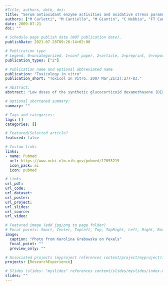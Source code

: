 ```yaml
---
#Title, authors, date, doi:
title: "Serum antioxidant enzyme activities and oxidative stress parameters as possible biomarkers of exposure in veal calves illegally treated with dexamethasone."
authors: ["M Carletti", "M Cantiello", "M Giantin", "C Nebbia", "FT Cannizzo", "E Bollo", "M Dacasto"]
date: 2009-07-21
doi: ""

# Schedule page publish date (NOT publication date).
publishDate: 2021-07-28T09:26:14+02:00

# Publication type
# Legend: 0=uncategorized, 1=conf paper, 2=article, 3=preprint, 4=report, 5=book, 6=book chapter, 7=thesis, 8=patent
publication_types: ["2"]

# Publication name and optional abbreviated name
publication: "Toxicology in vitro"
publication_short: "Toxicol In Vitro. 2007 Mar;21(2):277-83."

# Abstract:
abstract: "Low doses of the synthetic glucocorticoid dexamethasone (DEX) are often illegally used, alone or in association with steroids and beta-agonists, to improve meat performances in cattle. As it is known that oestrogens and beta-agonists may generate reactive oxygen species (ROS) and induce oxidative stress, the effects of illicit DEX protocols on the antioxidant status and oxidative stress parameters were measured in veal calves. Ten cross-bred male veal calves were given DEX (0.4mg/day administered per os, for 23days or 2mg pro capite, injected intramuscularly on days 14 and 21 after the beginning of the oral DEX administration). Five further animals were used as controls. Blood samples were withdrawn before (T(0)), and 4 (T(1)), 10 (T(2)), 14 (T(3)), 21 (T(4)) and 28 (T(5)) days. Antioxidant enzyme activities (AOEs), the serum antioxidant capacity (SAC) and ROS were measured in sera. Calves orally treated showed a significant increase of both glutathione peroxidase isoforms (P<0.05) and SAC (P<0.05), too. Antioxidant enzymes have already been used as biomarkers (BMs) of response, measured in target or in surrogate tissues. Our results suggest glutathione peroxidase and SAC as possible BMs of illicit oral low-dose administration of DEX in cattle."

# Optional shortened summary:
summary: ""

# Tags and categories:
tags: []
categories: []

# Featured/Selected article?
featured: false

# Custom links
links:
- name: Pubmed
  url: https://www.ncbi.nlm.nih.gov/pubmed/17055215
  icon_pack: ai
  icon: pubmed

# Links
url_pdf:
url_code:
url_dataset:
url_poster:
url_project:
url_slides:
url_source:
url_video:

# Featured image (add jpg/png to page folder)
# Focal points: Smart, Center, TopLeft, Top, TopRight, Left, Right, BottomLeft, Bottom, BottomRight
image: 
  caption: "Photo from Karolina Grabowska on Pexels"
  focal_point: ""
  preview_only: ""

# Associated projects (myproject references content/project/myproject/index.md)
projects: [ResearchExperience]

# Slides (slides: "myslides" references content/slides/myslides/index.md)
slides: ""
---
```

